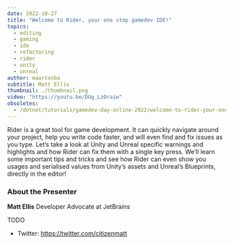 ```yaml
---
date: 2022-10-27
title: "Welcome to Rider, your one stop gamedev IDE!"
topics:
  - editing
  - gaming
  - ide
  - refactoring
  - rider
  - unity
  - unreal
author: maartenba
subtitle: Matt Ellis
thumbnail: ./thumbnail.png
video: "https://youtu.be/DUg_LzOraiw"
obsoletes:
  - /dotnet/tutorials/gamedev-day-online-2022/welcome-to-rider-your-one-stop-gamedev-ide/
---
```


Rider is a great tool for game development. It can quickly navigate around your project, help you write code faster, and will even find and fix issues as you type. Let’s take a look at Unity and Unreal specific warnings and highlights and how Rider can fix them with a single key press. We’ll learn some important tips and tricks and see how Rider can even show you usages and serialised values from Unity’s assets and Unreal’s Blueprints, directly in the editor!

### About the Presenter

**Matt Ellis** Developer Advocate at JetBrains

TODO

- Twitter: <https://twitter.com/citizenmatt>
